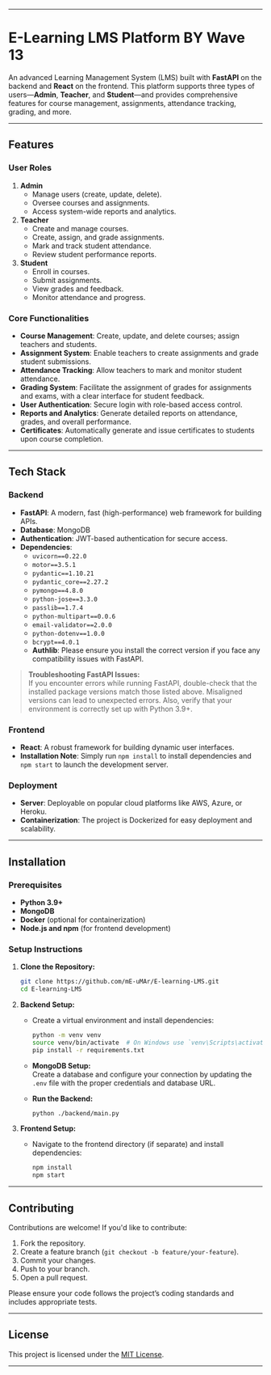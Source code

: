 
---

# E-Learning LMS Platform BY Wave 13

An advanced Learning Management System (LMS) built with **FastAPI** on the backend and **React** on the frontend. This platform supports three types of users—**Admin**, **Teacher**, and **Student**—and provides comprehensive features for course management, assignments, attendance tracking, grading, and more.

---

## Features

### User Roles
1. **Admin**
   - Manage users (create, update, delete).
   - Oversee courses and assignments.
   - Access system-wide reports and analytics.
2. **Teacher**
   - Create and manage courses.
   - Create, assign, and grade assignments.
   - Mark and track student attendance.
   - Review student performance reports.
3. **Student**
   - Enroll in courses.
   - Submit assignments.
   - View grades and feedback.
   - Monitor attendance and progress.

### Core Functionalities
- **Course Management**: Create, update, and delete courses; assign teachers and students.
- **Assignment System**: Enable teachers to create assignments and grade student submissions.
- **Attendance Tracking**: Allow teachers to mark and monitor student attendance.
- **Grading System**: Facilitate the assignment of grades for assignments and exams, with a clear interface for student feedback.
- **User Authentication**: Secure login with role-based access control.
- **Reports and Analytics**: Generate detailed reports on attendance, grades, and overall performance.
- **Certificates**: Automatically generate and issue certificates to students upon course completion.

---

## Tech Stack

### Backend
- **FastAPI**: A modern, fast (high-performance) web framework for building APIs.
- **Database**: MongoDB
- **Authentication**: JWT-based authentication for secure access.
- **Dependencies**:
  - `uvicorn==0.22.0`
  - `motor==3.5.1`
  - `pydantic==1.10.21`
  - `pydantic_core==2.27.2`
  - `pymongo==4.8.0`
  - `python-jose==3.3.0`
  - `passlib==1.7.4`
  - `python-multipart==0.0.6`
  - `email-validator==2.0.0`
  - `python-dotenv==1.0.0`
  - `bcrypt==4.0.1`
  - **Authlib**: Please ensure you install the correct version if you face any compatibility issues with FastAPI.

> **Troubleshooting FastAPI Issues:**  
> If you encounter errors while running FastAPI, double-check that the installed package versions match those listed above. Misaligned versions can lead to unexpected errors. Also, verify that your environment is correctly set up with Python 3.9+.

### Frontend
- **React**: A robust framework for building dynamic user interfaces.
- **Installation Note**: Simply run `npm install` to install dependencies and `npm start` to launch the development server.

### Deployment
- **Server**: Deployable on popular cloud platforms like AWS, Azure, or Heroku.
- **Containerization**: The project is Dockerized for easy deployment and scalability.

---

## Installation

### Prerequisites
- **Python 3.9+**
- **MongoDB**
- **Docker** (optional for containerization)
- **Node.js and npm** (for frontend development)

### Setup Instructions

1. **Clone the Repository:**
   ```sh
   git clone https://github.com/mE-uMAr/E-learning-LMS.git
   cd E-learning-LMS
   ```

2. **Backend Setup:**
   - Create a virtual environment and install dependencies:
     ```sh
     python -m venv venv
     source venv/bin/activate  # On Windows use `venv\Scripts\activate`
     pip install -r requirements.txt
     ```
   - **MongoDB Setup:**  
     Create a database and configure your connection by updating the `.env` file with the proper credentials and database URL.

   - **Run the Backend:**
     ```sh
     python ./backend/main.py
     ```

3. **Frontend Setup:**
   - Navigate to the frontend directory (if separate) and install dependencies:
     ```sh
     npm install
     npm start
     ```

---

## Contributing

Contributions are welcome! If you'd like to contribute:
1. Fork the repository.
2. Create a feature branch (`git checkout -b feature/your-feature`).
3. Commit your changes.
4. Push to your branch.
5. Open a pull request.

Please ensure your code follows the project’s coding standards and includes appropriate tests.

---

## License

This project is licensed under the [MIT License](LICENSE).

---


